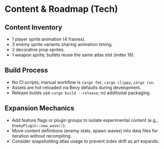 # Content & Roadmap (Tech)

## Content Inventory
- 1 player sprite animation (4 frames).
- 3 enemy sprite variants sharing animation timing.
- 2 decorative prop sprites.
- 1 weapon sprite; bullets reuse the same atlas slot (index 16).

## Build Process
- No CI scripts; manual workflow is `cargo fmt`, `cargo clippy`, `cargo run`.
- Assets are hot-reloaded via Bevy defaults during development.
- Release builds use `cargo build --release`; no additional packaging.

## Expansion Mechanics
- Add feature flags or plugin groups to isolate experimental content (e.g., `EnemyPlugin::new_wave()`).
- Move content definitions (enemy stats, spawn waves) into data files for iteration without recompiling.
- Consider snapshotting atlas usage to prevent index drift as art expands.
